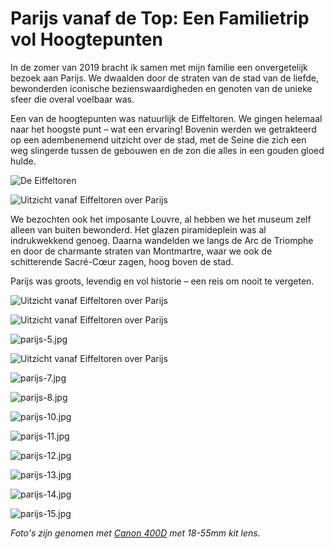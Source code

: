 # Parijs vanaf de Top: Een Familietrip vol Hoogtepunten

In de zomer van 2019 bracht ik samen met mijn familie een onvergetelijk bezoek aan Parijs. We dwaalden door de straten van de stad van de liefde, bewonderden iconische bezienswaardigheden en genoten van de unieke sfeer die overal voelbaar was.

Een van de hoogtepunten was natuurlijk de Eiffeltoren. We gingen helemaal naar het hoogste punt – wat een ervaring! Bovenin werden we getrakteerd op een adembenemend uitzicht over de stad, met de Seine die zich een weg slingerde tussen de gebouwen en de zon die alles in een gouden gloed hulde.

![De Eiffeltoren](https://imagekit.rohan-10.workers.dev?url=https://ik.imagekit.io/rhn00jwt/tr:w-900/2019-08-10-parijs/parijs-1.jpg)

![Uitzicht vanaf Eiffeltoren over Parijs](https://imagekit.rohan-10.workers.dev?url=https://ik.imagekit.io/rhn00jwt/tr:w-900/2019-08-10-parijs/parijs-2.jpg)

We bezochten ook het imposante Louvre, al hebben we het museum zelf alleen van buiten bewonderd. Het glazen piramideplein was al indrukwekkend genoeg. Daarna wandelden we langs de Arc de Triomphe en door de charmante straten van Montmartre, waar we ook de schitterende Sacré-Cœur zagen, hoog boven de stad.

Parijs was groots, levendig en vol historie – een reis om nooit te vergeten.

![Uitzicht vanaf Eiffeltoren over Parijs](https://imagekit.rohan-10.workers.dev?url=https://ik.imagekit.io/rhn00jwt/tr:w-900/2019-08-10-parijs/parijs-3.jpg)

![Uitzicht vanaf Eiffeltoren over Parijs](https://imagekit.rohan-10.workers.dev?url=https://ik.imagekit.io/rhn00jwt/tr:w-900/2019-08-10-parijs/parijs-4.jpg)

![parijs-5.jpg](https://imagekit.rohan-10.workers.dev?url=https://ik.imagekit.io/rhn00jwt/tr:w-900/2019-08-10-parijs/parijs-5.jpg)

![Uitzicht vanaf Eiffeltoren over Parijs](https://imagekit.rohan-10.workers.dev?url=https://ik.imagekit.io/rhn00jwt/tr:w-900/2019-08-10-parijs/parijs-6.jpg)

![parijs-7.jpg](https://imagekit.rohan-10.workers.dev?url=https://ik.imagekit.io/rhn00jwt/tr:w-900/2019-08-10-parijs/parijs-7.jpg)

![parijs-8.jpg](https://imagekit.rohan-10.workers.dev?url=https://ik.imagekit.io/rhn00jwt/tr:w-900/2019-08-10-parijs/parijs-8.jpg)

![parijs-10.jpg](https://imagekit.rohan-10.workers.dev?url=https://ik.imagekit.io/rhn00jwt/tr:w-900/2019-08-10-parijs/parijs-10.jpg)

![parijs-11.jpg](https://imagekit.rohan-10.workers.dev?url=https://ik.imagekit.io/rhn00jwt/tr:w-900/2019-08-10-parijs/parijs-11.jpg)

![parijs-12.jpg](https://imagekit.rohan-10.workers.dev?url=https://ik.imagekit.io/rhn00jwt/tr:w-900/2019-08-10-parijs/parijs-12.jpg)

![parijs-13.jpg](https://imagekit.rohan-10.workers.dev?url=https://ik.imagekit.io/rhn00jwt/tr:w-900/2019-08-10-parijs/parijs-13.jpg)

![parijs-14.jpg](https://imagekit.rohan-10.workers.dev?url=https://ik.imagekit.io/rhn00jwt/tr:w-900/2019-08-10-parijs/parijs-14.jpg)

![parijs-15.jpg](https://imagekit.rohan-10.workers.dev?url=https://ik.imagekit.io/rhn00jwt/tr:w-900/2019-08-10-parijs/parijs-15.jpg)

_Foto's zijn genomen met [Canon 400D](../over-mij.md) met 18-55mm kit lens._